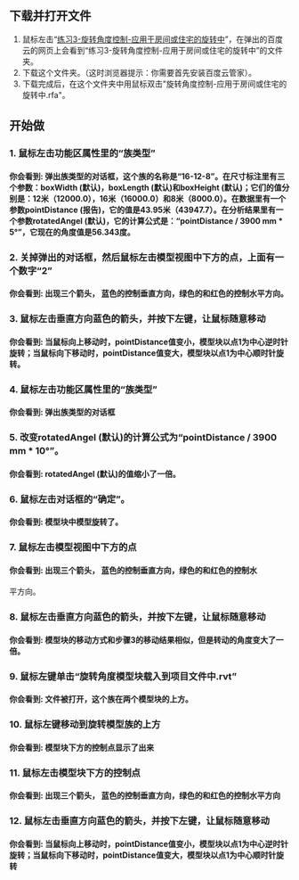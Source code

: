 ## 下载并打开文件

1. 鼠标左击“[练习3-旋转角度控制-应用于房间或住宅的旋转中](http://pan.baidu.com/s/1mhgX1zE)”，在弹出的百度云的网页上会看到“练习3-旋转角度控制-应用于房间或住宅的旋转中”的文件夹。
2. 下载这个文件夹。（这时浏览器提示：你需要首先安装百度云管家）。
3. 下载完成后，在这个文件夹中用鼠标双击"旋转角度控制-应用于房间或住宅的旋转中.rfa"。

## 开始做

### 1. 鼠标左击功能区属性里的“族类型”

#### 你会看到: 弹出族类型的对话框，这个族的名称是“16-12-8”。在尺寸标注里有三个参数：boxWidth (默认)，boxLength (默认)和boxHeight (默认)；它们的值分别是：12米（12000.0），16米（16000.0）和8米（8000.0）。在数据里有一个参数pointDistance (报告)，它的值是43.95米（43947.7）。在分析结果里有一个参数rotatedAngel (默认)，它的计算公式是：“pointDistance / 3900 mm * 5°”，它现在的角度值是56.343度。

### 2. 关掉弹出的对话框，然后鼠标左击模型视图中下方的点，上面有一个数字“2”

#### 你会看到: 出现三个箭头， 蓝色的控制垂直方向，绿色的和红色的控制水平方向。

### 3. 鼠标左击垂直方向蓝色的箭头，并按下左键，让鼠标随意移动

#### 你会看到: 当鼠标向上移动时，pointDistance值变小，模型块以点1为中心逆时针旋转；当鼠标向下移动时，pointDistance值变大，模型块以点1为中心顺时针旋转。

### 4. 鼠标左击功能区属性里的“族类型”

#### 你会看到: 弹出族类型的对话框

### 5. 改变rotatedAngel (默认)的计算公式为“pointDistance / 3900 mm * 10°”。

#### 你会看到: rotatedAngel (默认)的值缩小了一倍。 

### 6. 鼠标左击对话框的“确定”。

#### 你会看到: 模型块中模型旋转了。

### 7. 鼠标左击模型视图中下方的点

#### 你会看到: 出现三个箭头， 蓝色的控制垂直方向，绿色的和红色的控制水
平方向。

### 8. 鼠标左击垂直方向蓝色的箭头，并按下左键，让鼠标随意移动

#### 你会看到: 模型块的移动方式和步骤3的移动结果相似，但是转动的角度变大了一倍。

### 9. 鼠标左键单击“旋转角度模型块载入到项目文件中.rvt”

#### 你会看到: 文件被打开，这个族在两个模型块的上方。

### 10. 鼠标左键移动到旋转模型族的上方

#### 你会看到: 模型块下方的控制点显示了出来

### 11. 鼠标左击模型块下方的控制点

#### 你会看到: 出现三个箭头， 蓝色的控制垂直方向，绿色的和红色的控制水平方向

### 12. 鼠标左击垂直方向蓝色的箭头，并按下左键，让鼠标随意移动

#### 你会看到: 当鼠标向上移动时，pointDistance值变小，模型块以点1为中心逆时针旋转；当鼠标向下移动时，pointDistance值变大，模型块以点1为中心顺时针旋转
